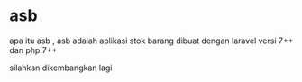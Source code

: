 # asb
apa itu asb , asb adalah aplikasi stok barang dibuat dengan laravel versi 7++ dan php 7++


silahkan dikembangkan lagi 
